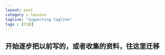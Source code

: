 ```yaml
---
layout: post
category : lessons
tagline: "Supporting tagline"
tags : [介绍]
---
```

## 开始逐步把以前写的，或者收集的资料，往这里迁移

